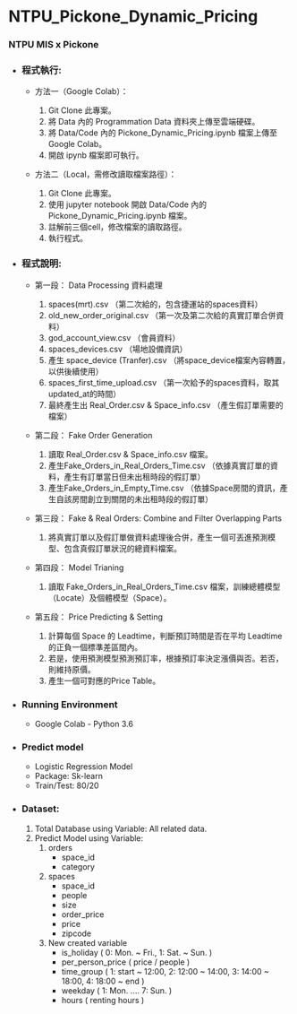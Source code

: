 # NTPU_Pickone_Dynamic_Pricing
### NTPU MIS x Pickone
* ### 程式執行:
  * 方法一（Google Colab）：  
    1. Git Clone 此專案。　    
    2. 將 Data 內的 Programmation Data 資料夾上傳至雲端硬碟。 　
    3. 將 Data/Code 內的 Pickone_Dynamic_Pricing.ipynb 檔案上傳至 Google Colab。 　
    4. 開啟 ipynb 檔案即可執行。

  * 方法二（Local，需修改讀取檔案路徑）：
    1. Git Clone 此專案。
    2. 使用 jupyter notebook 開啟 Data/Code 內的 Pickone_Dynamic_Pricing.ipynb 檔案。
    3. 註解前三個cell，修改檔案的讀取路徑。
    4. 執行程式。
 
* ### 程式說明: 
   * 第一段： Data Processing 資料處理 
      1. spaces(mrt).csv （第二次給的，包含捷運站的spaces資料） 
      2. old_new_order_original.csv （第一次及第二次給的真實訂單合併資料） 
      3. god_account_view.csv （會員資料）  
      4. spaces_devices.csv （場地設備資訊） 
      5. 產生 space_device (Tranfer).csv （將space_device檔案內容轉置，以供後續使用） 
      6. spaces_first_time_upload.csv （第一次給予的spaces資料，取其updated_at的時間） 
      7. 最終產生出 Real_Order.csv & Space_info.csv （產生假訂單需要的檔案） 
       
   * 第二段： Fake Order Generation 
      1. 讀取 Real_Order.csv & Space_info.csv 檔案。 
      2. 產生Fake_Orders_in_Real_Orders_Time.csv （依據真實訂單的資料，產生有訂單當日但未出租時段的假訂單） 
      3. 產生Fake_Orders_in_Empty_Time.csv （依據Space房間的資訊，產生自該房間創立到關閉的未出租時段的假訂單） 
       
   * 第三段： Fake & Real Orders: Combine and Filter Overlapping Parts 
      1. 將真實訂單以及假訂單做資料處理後合併，產生一個可丟進預測模型、包含真假訂單狀況的總資料檔案。 
       
   * 第四段： Model Trianing 
      1. 讀取 Fake_Orders_in_Real_Orders_Time.csv 檔案，訓練總體模型（Locate）及個體模型（Space）。 
     
   * 第五段： Price Predicting & Setting 
      1. 計算每個 Space 的 Leadtime，判斷預訂時間是否在平均 Leadtime 的正負一個標準差區間內。 
      2. 若是，使用預測模型預測預訂率，根據預訂率決定漲價與否。若否，則維持原價。 
      3. 產生一個可對應的Price Table。 
 
* ### Running Environment
   * Google Colab - Python 3.6
* ### Predict model
   * Logistic Regression Model
   * Package: Sk-learn
   * Train/Test: 80/20
* ### Dataset:
   1. Total Database using Variable: All related data.
   2. Predict Model using Variable:
      1. orders
         * space_id
         * category
      2. spaces
         * space_id
         * people
         * size
         * order_price
         * price
         * zipcode
      3. New created variable
         * is_holiday ( 0: Mon. ~ Fri., 1: Sat. ~ Sun. )
         * per_person_price ( price / people )
         * time_group ( 1: start ~ 12:00, 2: 12:00 ~ 14:00, 3: 14:00 ~ 18:00, 4: 18:00 ~ end )
         * weekday ( 1: Mon. .... 7: Sun. )
         * hours ( renting hours )

